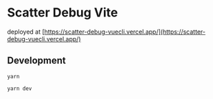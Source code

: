 # Scatter Debug Vite

deployed at [https://scatter-debug-vuecli.vercel.app/](https://scatter-debug-vuecli.vercel.app/)

## Development

`yarn`

`yarn dev`
